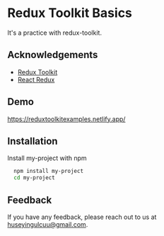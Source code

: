 
# Redux Toolkit Basics

It's a practice with redux-toolkit.


## Acknowledgements

 - [Redux Toolkit](https://redux-toolkit.js.org/)
 - [React Redux](https://react-redux.js.org/)


  
## Demo

https://reduxtoolkitexamples.netlify.app/

  
## Installation 

Install my-project with npm

```bash 
  npm install my-project
  cd my-project
```
    
## Feedback

If you have any feedback, please reach out to us at huseyingulcuu@gmail.com.

  